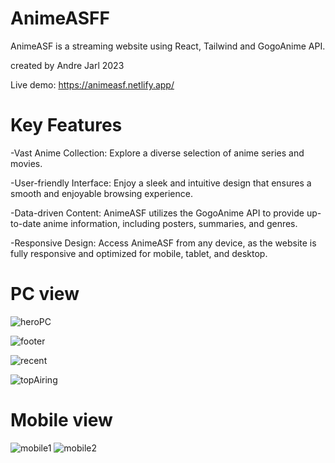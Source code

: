 # AnimeASFF
AnimeASF is a streaming website using React, Tailwind and GogoAnime API.

created by Andre Jarl 2023

Live demo: https://animeasf.netlify.app/

# Key Features

-Vast Anime Collection: Explore a diverse selection of anime series and movies.

-User-friendly Interface: Enjoy a sleek and intuitive design that ensures a smooth and enjoyable browsing experience.

-Data-driven Content: AnimeASF utilizes the GogoAnime API to provide up-to-date anime information, including posters, summaries, and genres.

-Responsive Design: Access AnimeASF from any device, as the website is fully responsive and optimized for mobile, tablet, and desktop.


# PC view
![heroPC](https://github.com/AndreJarl/AnimeASFF/assets/104331025/a4e6a1d2-3dd7-4503-867e-d52ea1150779)

![footer](https://github.com/AndreJarl/AnimeASFF/assets/104331025/101da264-e88b-4d76-926f-426aa94ae904)

![recent](https://github.com/AndreJarl/AnimeASFF/assets/104331025/8253f9e3-30cf-4be3-8ed1-0d8b2b4f8662)

![topAiring](https://github.com/AndreJarl/AnimeASFF/assets/104331025/60861701-1f75-4d8f-adf7-546cec0f33a5)

# Mobile view
![mobile1](https://github.com/AndreJarl/AnimeASFF/assets/104331025/c0029bd9-025b-4473-8ab0-b3f6a962b8bc) 
![mobile2](https://github.com/AndreJarl/AnimeASFF/assets/104331025/3f01382a-831b-40d7-b3eb-a044bc450cc8)
